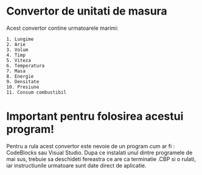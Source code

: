 #                                         Convertor de unitati de masura
Acest convertor contine urmatoarele marimi:

    1. Lungime
    2. Arie
    3. Volum
    4. Timp
    5. Viteza
    6. Temperatura
    7. Masa
    8. Energie
    9. Densitate
    10. Presiune
    11. Consum combustibil

#                                 Important pentru folosirea acestui program!
Pentru a rula acest convertor este nevoie de un program cum ar fi : CodeBlocks sau Visual Studio.
Dupa ce instalati unul dintre programele de mai sus, trebuie sa deschideti fereastra ce are ca terminatie .CBP si o rulati, iar instructiunile urmatoare sunt date direct de aplicatie.
